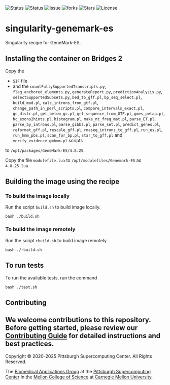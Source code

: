![Status](https://github.com/pscedu/singularity-genemark-es/actions/workflows/main.yml/badge.svg)
![Status](https://github.com/pscedu/singularity-genemark-es/actions/workflows/pretty.yml/badge.svg)
![Issue](https://img.shields.io/github/issues/pscedu/singularity-genemark-es)
![forks](https://img.shields.io/github/forks/pscedu/singularity-genemark-es)
![Stars](https://img.shields.io/github/stars/pscedu/singularity-genemark-es)
![License](https://img.shields.io/github/license/pscedu/singularity-genemark-es)

# singularity-genemark-es
Singularity recipe for GeneMark-ES.

## Installing the container on Bridges 2
Copy the

* `SIF` file
* and the `countFullySupportedTranscripts.py`, `flag_anchored_elements.py`, `generateReport.py`, `predictionAnalysis.py`, `selectSupportedSubsets.py`, `bed_to_gff.pl`, `bp_seq_select.pl`, `build_mod.pl`, `calc_introns_from_gtf.pl`, `change_path_in_perl_scripts.pl`, `compare_intervals_exact.pl`, `gc_distr.pl`, `get_below_gc.pl`, `get_sequence_from_GTF.pl`, `gmes_petap.pl`, `hc_exons2hints.pl`, `histogram.pl`, `make_nt_freq_mat.pl`, `parse_ET.pl`, `parse_by_introns.pl`, `parse_gibbs.pl`, `parse_set.pl`, `predict_genes.pl`, `reformat_gff.pl`, `rescale_gff.pl`, `rnaseq_introns_to_gff.pl`, `run_es.pl`, `run_hmm_pbs.pl`, `scan_for_bp.pl`, `star_to_gff.pl` and `verify_evidence_gmhmm.pl` scripts

to `/opt/packages/GeneMark-ES/4.8.25`.

Copy the file `modulefile.lua` to `/opt/modulefiles/Genemark-ES` as `4.8.25.lua`.

## Building the image using the recipe
### To build the image locally
Run the script `build.sh` to build image locally.

```
bash ./build.sh
```

### To build the image remotely
Run the script `rbuild.sh` to build image remotely.

```
bash ./rbuild.sh
```

## To run tests
To run the available tests, run the command

```
bash ./test.sh
```
## Contributing
We welcome contributions to this repository. Before getting started, please review our [Contributing Guide](https://raw.githubusercontent.com/pscedu/singularity-report/refs/heads/main/CONTRIBUTING.md) for detailed instructions and best practices.
---
Copyright © 2020-2025 Pittsburgh Supercomputing Center. All Rights Reserved.

The [Biomedical Applications Group](https://www.psc.edu/biomedical-applications/) at the [Pittsburgh Supercomputing Center](http://www.psc.edu) in the [Mellon College of Science](https://www.cmu.edu/genemark-ess/) at [Carnegie Mellon University](http://www.cmu.edu).
